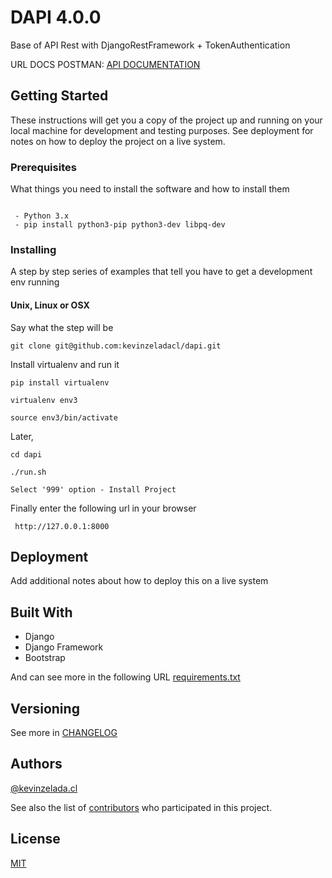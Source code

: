 # DAPI 4.0.0
Base of API Rest with DjangoRestFramework + TokenAuthentication

URL DOCS POSTMAN: [API DOCUMENTATION]()


## Getting Started

These instructions will get you a copy of the project up and running on your local machine for development and testing purposes. See deployment for notes on how to deploy the project on a live system.

### Prerequisites

What things you need to install the software and how to install them

```

 - Python 3.x
 - pip install python3-pip python3-dev libpq-dev  
```

### Installing

A step by step series of examples that tell you have to get a development env running

#### Unix, Linux or OSX
Say what the step will be
```
git clone git@github.com:kevinzeladacl/dapi.git
```
Install virtualenv and run it
```
pip install virtualenv
```
```
virtualenv env3
```
```
source env3/bin/activate
```

Later,


```
cd dapi
```

```
./run.sh
```
```
Select '999' option - Install Project
```

Finally enter the following url in your browser
```
 http://127.0.0.1:8000
```
 
 

## Deployment

Add additional notes about how to deploy this on a live system

## Built With

* Django
* Django Framework
* Bootstrap

And can see more in the following URL [requirements.txt](dapi/requirements.txt)

 
## Versioning
See more in [CHANGELOG](CHANGELOG.md)

 
## Authors
[@kevinzelada.cl](https://github.com/kevinzeladacl/)

 
See also the list of [contributors]() who participated in this project.

## License
[MIT](dapi/LICENSE)
